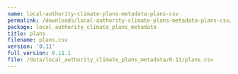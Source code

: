 ```yaml
---
name: local-authority-climate-plans-metadata-plans-csv
permalink: /downloads/local-authority-climate-plans-metadata-plans-csv/0_11
package: local_authority_climate_plans_metadata
title: plans
filename: plans.csv
version: '0.11'
full_version: 0.11.1
file: /data/local_authority_climate_plans_metadata/0.11/plans.csv
---
```

